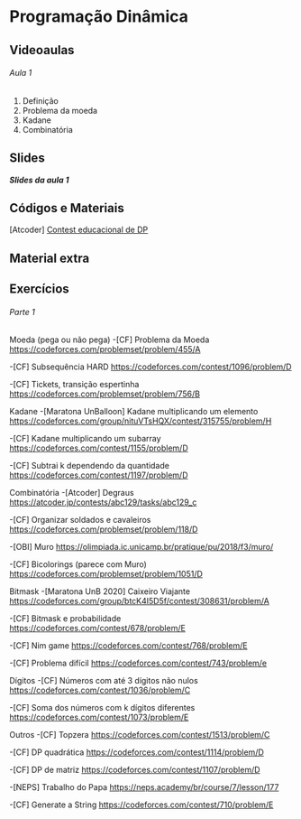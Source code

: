 # Programação Dinâmica

## Videoaulas

###### Aula 1
1. Definição
2. Problema da moeda
3. Kadane
4. Combinatória

## Slides
**_Slides da aula 1_**

## Códigos e Materiais
[Atcoder] [Contest educacional de DP](https://atcoder.jp/contests/dp)

## Material extra

## Exercícios
###### Parte 1
Moeda (pega ou não pega)
-[CF] Problema da Moeda
https://codeforces.com/problemset/problem/455/A

-[CF] Subsequência HARD
https://codeforces.com/contest/1096/problem/D

-[CF] Tickets, transição espertinha
https://codeforces.com/problemset/problem/756/B

Kadane
-[Maratona UnBalloon] Kadane multiplicando um elemento
https://codeforces.com/group/nituVTsHQX/contest/315755/problem/H

-[CF] Kadane multiplicando um subarray
https://codeforces.com/contest/1155/problem/D

-[CF] Subtrai k dependendo da quantidade
https://codeforces.com/contest/1197/problem/D

Combinatória
-[Atcoder] Degraus
https://atcoder.jp/contests/abc129/tasks/abc129_c

-[CF] Organizar soldados e cavaleiros
https://codeforces.com/problemset/problem/118/D

-[OBI] Muro
https://olimpiada.ic.unicamp.br/pratique/pu/2018/f3/muro/

-[CF] Bicolorings (parece com Muro)
https://codeforces.com/problemset/problem/1051/D

Bitmask
-[Maratona UnB 2020] Caixeiro Viajante
https://codeforces.com/group/btcK4I5D5f/contest/308631/problem/A

-[CF] Bitmask e probabilidade
https://codeforces.com/contest/678/problem/E

-[CF] Nim game
https://codeforces.com/contest/768/problem/E

-[CF] Problema difícil
https://codeforces.com/contest/743/problem/e

Dígitos
-[CF] Números com até 3 dígitos não nulos
https://codeforces.com/contest/1036/problem/C

-[CF] Soma dos números com k dígitos diferentes
https://codeforces.com/contest/1073/problem/E

Outros
-[CF] Topzera
https://codeforces.com/contest/1513/problem/C

-[CF] DP quadrática
https://codeforces.com/contest/1114/problem/D

-[CF] DP de matriz
https://codeforces.com/contest/1107/problem/D

-[NEPS] Trabalho do Papa
https://neps.academy/br/course/7/lesson/177

-[CF] Generate a String
https://codeforces.com/contest/710/problem/E
